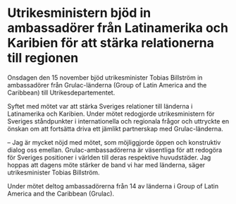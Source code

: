 # Utrikesministern bjöd in ambassadörer från Latinamerika och Karibien för att stärka relationerna till regionen

Onsdagen den 15 november bjöd utrikesminister Tobias Billström in ambassadörer från Grulac\-länderna (Group of Latin America and the Caribbean) till Utrikesdepartementet.


Syftet med mötet var att stärka Sveriges relationer till länderna i Latinamerika och Karibien. Under mötet redogjorde utrikesministern för Sveriges ståndpunkter i internationella och regionala frågor och uttryckte en önskan om att fortsätta driva ett jämlikt partnerskap med Grulac\-länderna.

– Jag är mycket nöjd med mötet, som möjliggjorde öppen och konstruktiv dialog oss emellan. Grulac\-ambassadörerna är väsentliga för att redogöra för Sveriges positioner i världen till deras respektive huvudstäder. Jag hoppas att dagens möte stärker de band vi har med länderna, säger utrikesminister Tobias Billström.

Under mötet deltog ambassadörerna från 14 av länderna i Group of Latin America and the Caribbean (Grulac).

